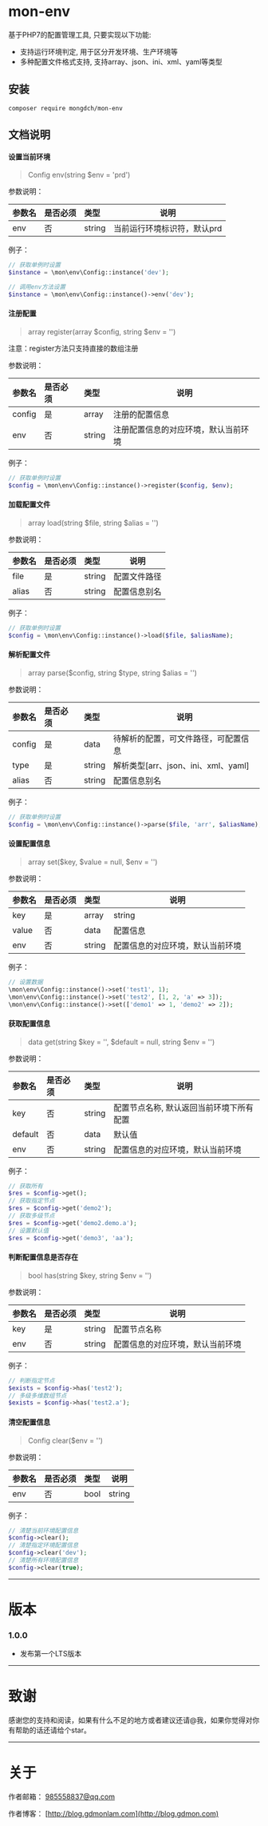 # mon-env

基于PHP7的配置管理工具, 只要实现以下功能:

* 支持运行环境判定, 用于区分开发环境、生产环境等
* 多种配置文件格式支持, 支持array、json、ini、xml、yaml等类型

## 安装

```
composer require mongdch/mon-env
```

## 文档说明

#### 设置当前环境
> Config env(string $env = 'prd')

参数说明：

|参数名|是否必须|类型|说明|
|:----|:---|:----- |-----|
| env | 否  | string | 当前运行环境标识符，默认prd |


例子：

```php
// 获取单例时设置
$instance = \mon\env\Config::instance('dev');

// 调用env方法设置
$instance = \mon\env\Config::instance()->env('dev');

```

#### 注册配置
> array register(array $config, string $env = '')

注意：register方法只支持直接的数组注册

参数说明：

|参数名|是否必须|类型|说明|
|:----|:---|:----- |-----|
| config | 是  | array | 注册的配置信息 |
| env | 否  | string | 注册配置信息的对应环境，默认当前环境 |

例子：

```php
// 获取单例时设置
$config = \mon\env\Config::instance()->register($config, $env);

```

#### 加载配置文件
> array load(string $file, string $alias = '')

参数说明：

|参数名|是否必须|类型|说明|
|:----|:---|:----- |-----|
| file | 是  | string | 配置文件路径 |
| alias | 否  | string | 配置信息别名 |

例子：

```php
// 获取单例时设置
$config = \mon\env\Config::instance()->load($file, $aliasName);

```

#### 解析配置文件
> array parse($config, string $type, string $alias = '')

参数说明：

|参数名|是否必须|类型|说明|
|:----|:---|:----- |-----|
| config | 是  | data | 待解析的配置，可文件路径，可配置信息 |
| type | 是  | string | 解析类型[arr、json、ini、xml、yaml] |
| alias | 否  | string | 配置信息别名 |

例子：

```php
// 获取单例时设置
$config = \mon\env\Config::instance()->parse($file, 'arr', $aliasName);

```

#### 设置配置信息
> array set($key, $value = null, $env = '')

参数说明：

|参数名|是否必须|类型|说明|
|:----|:---|:----- |-----|
| key | 是  | array|string | 配置信息，或配置节点名称 |
| value | 否  | data | 配置信息 |
| env | 否  | string | 配置信息的对应环境，默认当前环境 |

例子：

```php
// 设置数据
\mon\env\Config::instance()->set('test1', 1);
\mon\env\Config::instance()->set('test2', [1, 2, 'a' => 3]);
\mon\env\Config::instance()->set(['demo1' => 1, 'demo2' => 2]);

```

#### 获取配置信息
> data get(string $key = '', $default = null, string $env = '')

参数说明：

|参数名|是否必须|类型|说明|
|:----|:---|:----- |-----|
| key | 否  | string | 配置节点名称, 默认返回当前环境下所有配置 |
| default | 否  | data | 默认值 |
| env | 否  | string | 配置信息的对应环境，默认当前环境 |

例子：

```php
// 获取所有
$res = $config->get();
// 获取指定节点
$res = $config->get('demo2');
// 获取多级节点
$res = $config->get('demo2.demo.a');
// 设置默认值
$res = $config->get('demo3', 'aa');

```

#### 判断配置信息是否存在
> bool has(string $key, string $env = '')

参数说明：

|参数名|是否必须|类型|说明|
|:----|:---|:----- |-----|
| key | 是  | string | 配置节点名称 |
| env | 否  | string | 配置信息的对应环境，默认当前环境 |

例子：

```php
// 判断指定节点
$exists = $config->has('test2');
// 多级多维数组节点
$exists = $config->has('test2.a');

```

#### 清空配置信息
> Config clear($env = '')

参数说明：

|参数名|是否必须|类型|说明|
|:----|:---|:----- |-----|
| env | 否  | bool|string | 配置信息的对应环境，默认当前环境，为true时，清空所有配置 |

例子：

```php
// 清楚当前环境配置信息
$config->clear();
// 清楚指定环境配置信息
$config->clear('dev');
// 清楚所有环境配置信息
$config->clear(true);
```


---

# 版本

### 1.0.0

* 发布第一个LTS版本


---

# 致谢

感谢您的支持和阅读，如果有什么不足的地方或者建议还请@我，如果你觉得对你有帮助的话还请给个star。

---

# 关于

作者邮箱： 985558837@qq.com

作者博客： [http://blog.gdmonlam.com](http://blog.gdmon.com)
